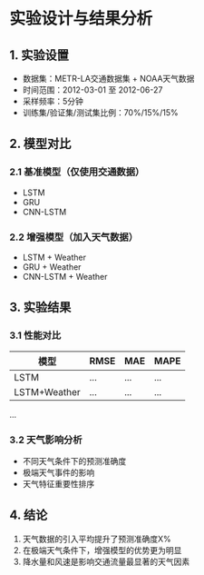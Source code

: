 # 实验设计与结果分析

## 1. 实验设置
- 数据集：METR-LA交通数据集 + NOAA天气数据
- 时间范围：2012-03-01 至 2012-06-27
- 采样频率：5分钟
- 训练集/验证集/测试集比例：70%/15%/15%

## 2. 模型对比
### 2.1 基准模型（仅使用交通数据）
- LSTM
- GRU
- CNN-LSTM

### 2.2 增强模型（加入天气数据）
- LSTM + Weather
- GRU + Weather
- CNN-LSTM + Weather

## 3. 实验结果
### 3.1 性能对比
| 模型 | RMSE | MAE | MAPE |
|-----|------|-----|------|
| LSTM | ... | ... | ... |
| LSTM+Weather | ... | ... | ... |
...

### 3.2 天气影响分析
- 不同天气条件下的预测准确度
- 极端天气事件的影响
- 天气特征重要性排序

## 4. 结论
1. 天气数据的引入平均提升了预测准确度X%
2. 在极端天气条件下，增强模型的优势更为明显
3. 降水量和风速是影响交通流量最显著的天气因素 